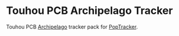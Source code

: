 # Touhou PCB Archipelago Tracker

Touhou PCB [Archipelago](https://archipelago.gg/) tracker pack for [PopTracker](https://github.com/black-sliver/PopTracker/).